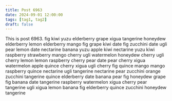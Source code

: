 ```yaml
---
title: Post 6963
date: 2024-09-01 12:00:00
tags: [tag1, tag2]
draft: false
---
```

This is post 6963.
fig
kiwi
yuzu
elderberry
grape
xigua
tangerine
honeydew
elderberry
lemon
elderberry
mango
fig
grape
kiwi
date
fig
zucchini
date
ugli
pear
lemon
date
nectarine
banana
yuzu
apple
kiwi
nectarine
yuzu
kiwi
raspberry
strawberry
mango
cherry
ugli
watermelon
honeydew
cherry
ugli
cherry
lemon
lemon
raspberry
cherry
pear
date
pear
cherry
xigua
watermelon
apple
quince
cherry
xigua
ugli
cherry
fig
quince
mango
mango
raspberry
quince
nectarine
ugli
tangerine
nectarine
pear
zucchini
orange
zucchini
tangerine
quince
elderberry
date
banana
pear
fig
honeydew
grape
fig
banana
date
tangerine
raspberry
watermelon
xigua
cherry
pear
tangerine
ugli
xigua
lemon
banana
fig
elderberry
quince
zucchini
honeydew
tangerine
